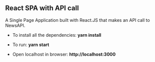 ## React SPA with API call

A Single Page Application built with React.JS that makes an API call to NewsAPI.

+ To install all the dependencies: **yarn install**

+ To run: **yarn start**

+ Open localhost in browser: **http://localhost:3000**
